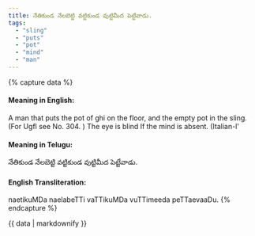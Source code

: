 ```yaml
---
title: నేతికుండ నేలబెట్టి వట్టికుండ వుట్టిమీద పెట్టేవాడు.
tags:
  - "sling"
  - "puts"
  - "pot"
  - "mind"
  - "man"
---
```


{% capture data %}
#### Meaning in English:
A man that puts the pot of ghi on the floor, and the empty pot in the sling.
(For Ugfl see No. 304. )
The eye is blind If the mind is absent. (Italian-l'

#### Meaning in Telugu:
నేతికుండ నేలబెట్టి వట్టికుండ వుట్టిమీద పెట్టేవాడు.

#### English Transliteration:
naetikuMDa naelabeTTi vaTTikuMDa vuTTimeeda peTTaevaaDu.
{% endcapture %}

{{ data | markdownify }}

